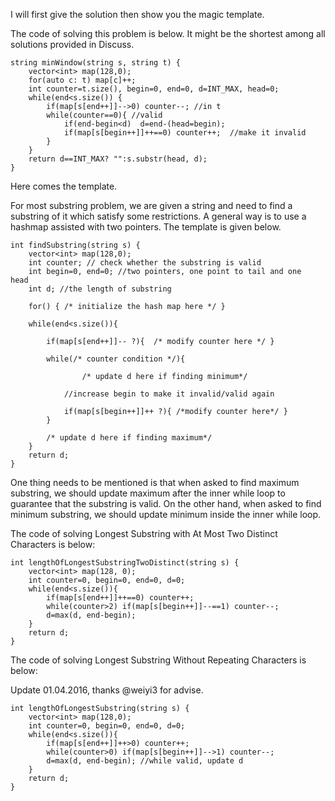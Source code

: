 I will first give the solution then show you the magic template.

The code of solving this problem is below. It might be the shortest among all solutions provided in Discuss.

```
string minWindow(string s, string t) {
    vector<int> map(128,0);
    for(auto c: t) map[c]++;
    int counter=t.size(), begin=0, end=0, d=INT_MAX, head=0;
    while(end<s.size()) {
        if(map[s[end++]]-->0) counter--; //in t
        while(counter==0){ //valid
            if(end-begin<d)  d=end-(head=begin);
            if(map[s[begin++]]++==0) counter++;  //make it invalid
        }  
    }
    return d==INT_MAX? "":s.substr(head, d);
}
```
Here comes the template.

For most substring problem, we are given a string and need to find a substring of it which satisfy some restrictions. A general way is to use a hashmap assisted with two pointers. The template is given below.

```
int findSubstring(string s) {
    vector<int> map(128,0);
    int counter; // check whether the substring is valid
    int begin=0, end=0; //two pointers, one point to tail and one  head
    int d; //the length of substring

    for() { /* initialize the hash map here */ }

    while(end<s.size()){

        if(map[s[end++]]-- ?){  /* modify counter here */ }

        while(/* counter condition */){ 
                
                /* update d here if finding minimum*/

            //increase begin to make it invalid/valid again
            
            if(map[s[begin++]]++ ?){ /*modify counter here*/ }
        }  

        /* update d here if finding maximum*/
    }
    return d;
}
```
One thing needs to be mentioned is that when asked to find maximum substring, we should update maximum after the inner while loop to guarantee that the substring is valid. On the other hand, when asked to find minimum substring, we should update minimum inside the inner while loop.

The code of solving Longest Substring with At Most Two Distinct Characters is below:

```
int lengthOfLongestSubstringTwoDistinct(string s) {
    vector<int> map(128, 0);
    int counter=0, begin=0, end=0, d=0; 
    while(end<s.size()){
        if(map[s[end++]]++==0) counter++;
        while(counter>2) if(map[s[begin++]]--==1) counter--;
        d=max(d, end-begin);
    }
    return d;
}
```
The code of solving Longest Substring Without Repeating Characters is below:

Update 01.04.2016, thanks @weiyi3 for advise.
```
int lengthOfLongestSubstring(string s) {
    vector<int> map(128,0);
    int counter=0, begin=0, end=0, d=0; 
    while(end<s.size()){
        if(map[s[end++]]++>0) counter++; 
        while(counter>0) if(map[s[begin++]]-->1) counter--;
        d=max(d, end-begin); //while valid, update d
    }
    return d;
}
```